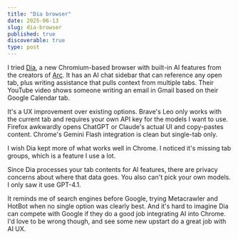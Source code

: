 ```yaml
---
title: "Dia browser"
date: 2025-06-13
slug: dia-browser
published: true
discoverable: true
type: post
---
```

I tried [Dia](https://www.diabrowser.com/), a new Chromium-based browser with built-in AI features from the creators of [Arc](https://arc.net/). It has an AI chat sidebar that can reference any open tab, plus writing assistance that pulls context from multiple tabs. Their YouTube video shows someone writing an email in Gmail based on their Google Calendar tab.

It's a UX improvement over existing options. Brave's Leo only works with the current tab and requires your own API key for the models I want to use. Firefox awkwardly opens ChatGPT or Claude's actual UI and copy-pastes content. Chrome's Gemini Flash integration is clean but single-tab only.

I wish Dia kept more of what works well in Chrome. I noticed it's missing tab groups, which is a feature I use a lot.

Since Dia processes your tab contents for AI features, there are privacy concerns about where that data goes. You also can't pick your own models. I only saw it use GPT-4.1.

It reminds me of search engines before Google, trying Metacrawler and HotBot when no single option was clearly best. And it's hard to imagine Dia can compete with Google if they do a good job integrating AI into Chrome. I'd love to be wrong though, and see some new upstart do a great job with AI UX.